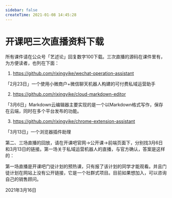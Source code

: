 ```yaml
---
sidebar: false
createTime: 2021-01-08 14:45:28
---
```

# 开课吧三次直播资料下载

所有课件请在公众号「艺述论」回复数字100下载。三次直播的源码在课件里有，为方便读者，也列在下面：

1. https://github.com/rixingyike/wechat-operation-assistant

「2月23日」一个使用小微商户+微信聊天机器人构建的可付费私域运营助手

2. https://github.com/rixingyike/cloud-markdown-editor

「3月6日」Markdown云编辑器主要实现的是一个以Markdown格式写作，保存在云端，同时在多个平台发布的功能。

3. https://github.com/rixingyike/chrome-extension-assistant

「3月13日」一个浏览器插件助理

第二、三场直播的回放，请在开课吧官网->公开课->前端页面下，分别找3月6日和3月13日的链接。第一场关于私域运营机器人的直播，与官方确认，答案是这样的：

第一场直播是开课吧门徒计划的预热课，只有报了该计划的同学才能观看。并且门徒计划在网站上没有公开链接，它是一个社群式项目。目前如果想加入，可以咨询自己的销售顾问。

2021年3月16日